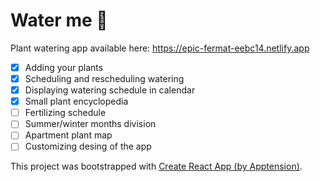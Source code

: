 # Water me 🌱

Plant watering app available here: https://epic-fermat-eebc14.netlify.app

- [x] Adding your plants
- [x] Scheduling and rescheduling watering
- [x] Displaying watering schedule in calendar
- [x] Small plant encyclopedia
- [ ] Fertilizing schedule
- [ ] Summer/winter months division
- [ ] Apartment plant map
- [ ] Customizing desing of the app

This project was bootstrapped with [Create React App (by Apptension)](https://github.com/apptension/react-scripts-apptension).
